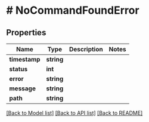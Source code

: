 # # NoCommandFoundError

## Properties

Name | Type | Description | Notes
------------ | ------------- | ------------- | -------------
**timestamp** | **string** |  | 
**status** | **int** |  | 
**error** | **string** |  | 
**message** | **string** |  | 
**path** | **string** |  | 

[[Back to Model list]](../../README.md#documentation-for-models) [[Back to API list]](../../README.md#documentation-for-api-endpoints) [[Back to README]](../../README.md)


